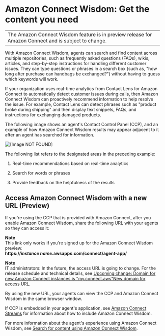 # Amazon Connect Wisdom: Get the content you need<a name="amazon-connect-wisdom"></a>


|  | 
| --- |
| The Amazon Connect Wisdom feature is in preview release for Amazon Connect and is subject to change\. | 

With Amazon Connect Wisdom, agents can search and find content across multiple repositories, such as frequently asked questions \(FAQs\), wikis, articles, and step\-by\-step instructions for handling different customer issues\. They can type questions or phrases in a search box \(such as, "how long after purchase can handbags be exchanged?"\) without having to guess which keywords will work\.

If your organization uses real\-time analytics from Contact Lens for Amazon Connect to automatically detect customer issues during calls, then Amazon Connect Wisdom can proactively recommend information to help resolve the issue\. For example, Contact Lens can detect phrases such as "product broke during shipping" and then display text snippets, FAQs, and instructions for exchanging damaged products\.

The following image shows an agent's Contact Control Panel \(CCP\), and an example of how Amazon Connect Wisdom results may appear adjacent to it after an agent has searched for information\.

![\[Image NOT FOUND\]](http://docs.aws.amazon.com/connect/latest/adminguide/images/wisdom-concepts-intro.png)

The following list refers to the designated areas in the preceding example:

1. Real\-time recommendations based on real\-time analytics

1. Search for words or phrases

1. Provide feedback on the helpfulness of the results

## Access Amazon Connect Wisdom with a new URL \(Preview\)<a name="new-url-wisdom"></a>

If you're using the CCP that is provided with Amazon Connect, after you enable Amazon Connect Wisdom, share the following URL with your agents so they can access it:

**Note**  
This link only works if you're signed up for the Amazon Connect Wisdom preview:  
**https://*instance name*\.awsapps\.com/connect/agent\-app/**

**Note**  
IT administrators: In the future, the access URL is going to change\. For the release schedule and technical details, see [Upcoming change: Domain for new Amazon Connect instances is "my\.connect\.aws"New domain for access URL](amazon-connect-release-notes.md#new-domain)\. 

By using the new URL, your agents can view the CCP and Amazon Connect Wisdom in the same browser window\.

If CCP is embedded in your agent's application, see [Amazon Connect Streams](https://github.com/aws/amazon-connect-streams) for information about how to include Amazon Connect Wisdom\. 

For more information about the agent's experience using Amazon Connect Wisdom, see [Search for content using Amazon Connect Wisdom](search-for-answers.md)\.
